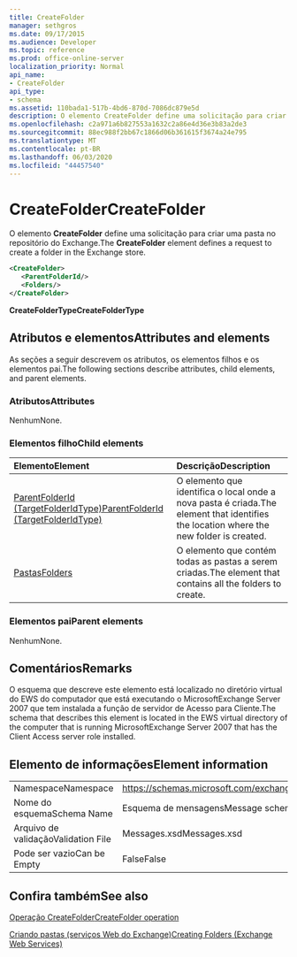 ```yaml
---
title: CreateFolder
manager: sethgros
ms.date: 09/17/2015
ms.audience: Developer
ms.topic: reference
ms.prod: office-online-server
localization_priority: Normal
api_name:
- CreateFolder
api_type:
- schema
ms.assetid: 110bada1-517b-4bd6-870d-7086dc879e5d
description: O elemento CreateFolder define uma solicitação para criar uma pasta no repositório do Exchange.
ms.openlocfilehash: c2a971a6b827553a1632c2a86e4d36e3b83a2de3
ms.sourcegitcommit: 88ec988f2bb67c1866d06b361615f3674a24e795
ms.translationtype: MT
ms.contentlocale: pt-BR
ms.lasthandoff: 06/03/2020
ms.locfileid: "44457540"
---
```

# <a name="createfolder"></a><span data-ttu-id="6b46a-103">CreateFolder</span><span class="sxs-lookup"><span data-stu-id="6b46a-103">CreateFolder</span></span>

<span data-ttu-id="6b46a-104">O elemento **CreateFolder** define uma solicitação para criar uma pasta no repositório do Exchange.</span><span class="sxs-lookup"><span data-stu-id="6b46a-104">The **CreateFolder** element defines a request to create a folder in the Exchange store.</span></span> 
  
```xml
<CreateFolder>
   <ParentFolderId/>
   <Folders/>
</CreateFolder>
```

 <span data-ttu-id="6b46a-105">**CreateFolderType**</span><span class="sxs-lookup"><span data-stu-id="6b46a-105">**CreateFolderType**</span></span>
## <a name="attributes-and-elements"></a><span data-ttu-id="6b46a-106">Atributos e elementos</span><span class="sxs-lookup"><span data-stu-id="6b46a-106">Attributes and elements</span></span>

<span data-ttu-id="6b46a-107">As seções a seguir descrevem os atributos, os elementos filhos e os elementos pai.</span><span class="sxs-lookup"><span data-stu-id="6b46a-107">The following sections describe attributes, child elements, and parent elements.</span></span>
  
### <a name="attributes"></a><span data-ttu-id="6b46a-108">Atributos</span><span class="sxs-lookup"><span data-stu-id="6b46a-108">Attributes</span></span>

<span data-ttu-id="6b46a-109">Nenhum</span><span class="sxs-lookup"><span data-stu-id="6b46a-109">None.</span></span>
  
### <a name="child-elements"></a><span data-ttu-id="6b46a-110">Elementos filho</span><span class="sxs-lookup"><span data-stu-id="6b46a-110">Child elements</span></span>

|<span data-ttu-id="6b46a-111">**Elemento**</span><span class="sxs-lookup"><span data-stu-id="6b46a-111">**Element**</span></span>|<span data-ttu-id="6b46a-112">**Descrição**</span><span class="sxs-lookup"><span data-stu-id="6b46a-112">**Description**</span></span>|
|:-----|:-----|
|[<span data-ttu-id="6b46a-113">ParentFolderId (TargetFolderIdType)</span><span class="sxs-lookup"><span data-stu-id="6b46a-113">ParentFolderId (TargetFolderIdType)</span></span>](parentfolderid-targetfolderidtype.md) <br/> |<span data-ttu-id="6b46a-114">O elemento que identifica o local onde a nova pasta é criada.</span><span class="sxs-lookup"><span data-stu-id="6b46a-114">The element that identifies the location where the new folder is created.</span></span>  <br/> |
|[<span data-ttu-id="6b46a-115">Pastas</span><span class="sxs-lookup"><span data-stu-id="6b46a-115">Folders</span></span>](folders-ex15websvcsotherref.md) <br/> |<span data-ttu-id="6b46a-116">O elemento que contém todas as pastas a serem criadas.</span><span class="sxs-lookup"><span data-stu-id="6b46a-116">The element that contains all the folders to create.</span></span>  <br/> |
   
### <a name="parent-elements"></a><span data-ttu-id="6b46a-117">Elementos pai</span><span class="sxs-lookup"><span data-stu-id="6b46a-117">Parent elements</span></span>

<span data-ttu-id="6b46a-118">Nenhum</span><span class="sxs-lookup"><span data-stu-id="6b46a-118">None.</span></span>
  
## <a name="remarks"></a><span data-ttu-id="6b46a-119">Comentários</span><span class="sxs-lookup"><span data-stu-id="6b46a-119">Remarks</span></span>

<span data-ttu-id="6b46a-120">O esquema que descreve este elemento está localizado no diretório virtual do EWS do computador que está executando o MicrosoftExchange Server 2007 que tem instalada a função de servidor de Acesso para Cliente.</span><span class="sxs-lookup"><span data-stu-id="6b46a-120">The schema that describes this element is located in the EWS virtual directory of the computer that is running MicrosoftExchange Server 2007 that has the Client Access server role installed.</span></span>
  
## <a name="element-information"></a><span data-ttu-id="6b46a-121">Elemento de informações</span><span class="sxs-lookup"><span data-stu-id="6b46a-121">Element information</span></span>

|||
|:-----|:-----|
|<span data-ttu-id="6b46a-122">Namespace</span><span class="sxs-lookup"><span data-stu-id="6b46a-122">Namespace</span></span>  <br/> |https://schemas.microsoft.com/exchange/services/2006/messages  <br/> |
|<span data-ttu-id="6b46a-123">Nome do esquema</span><span class="sxs-lookup"><span data-stu-id="6b46a-123">Schema Name</span></span>  <br/> |<span data-ttu-id="6b46a-124">Esquema de mensagens</span><span class="sxs-lookup"><span data-stu-id="6b46a-124">Message schema</span></span>  <br/> |
|<span data-ttu-id="6b46a-125">Arquivo de validação</span><span class="sxs-lookup"><span data-stu-id="6b46a-125">Validation File</span></span>  <br/> |<span data-ttu-id="6b46a-126">Messages.xsd</span><span class="sxs-lookup"><span data-stu-id="6b46a-126">Messages.xsd</span></span>  <br/> |
|<span data-ttu-id="6b46a-127">Pode ser vazio</span><span class="sxs-lookup"><span data-stu-id="6b46a-127">Can be Empty</span></span>  <br/> |<span data-ttu-id="6b46a-128">False</span><span class="sxs-lookup"><span data-stu-id="6b46a-128">False</span></span>  <br/> |
   
## <a name="see-also"></a><span data-ttu-id="6b46a-129">Confira também</span><span class="sxs-lookup"><span data-stu-id="6b46a-129">See also</span></span>



[<span data-ttu-id="6b46a-130">Operação CreateFolder</span><span class="sxs-lookup"><span data-stu-id="6b46a-130">CreateFolder operation</span></span>](createfolder-operation.md)


[<span data-ttu-id="6b46a-131">Criando pastas (serviços Web do Exchange)</span><span class="sxs-lookup"><span data-stu-id="6b46a-131">Creating Folders (Exchange Web Services)</span></span>](https://msdn.microsoft.com/library/3b15b0ec-8691-45ed-9a24-a91ff732d6cf%28Office.15%29.aspx)

